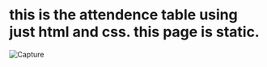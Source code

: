 # this is the attendence table using just html and css. this page is static.
![Capture](https://github.com/shazidkarim/attendence-sheet/assets/56600228/738155cc-add4-48e2-9de5-a2f62bdc8743)
